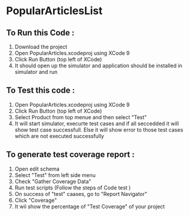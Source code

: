 # PopularArticlesList

To Run this Code :
-------------------
1. Download the project
2. Open PopularArticles.xcodeproj using XCode 9
3. Click Run Button (top left of XCode)
4. It should open up the simulator and application should be installed in simulator and run

To Test this code :
--------------------
1. Open PopularArticles.xcodeproj using XCode 9
2. Click Run Button (top left of XCode)
3. Select Product from top menue and then select "Test"
4. It will start simulator, execurte test cases and if all seccedded it will show test case successfull. Else it will show error to those test cases which are not executed successfully 

To generate test coverage report :
----------------------------------
1. Open edit schema
2. Select "Test" from left side menu
3. Check "Gather Coverage Data"
4. Run test scripts (Follow the steps of Code test )
5. On success of "test" caases, go to "Report Navigator"
6. Click "Coverage"
7. It wil show the percentage of "Test Coverage" of your project
